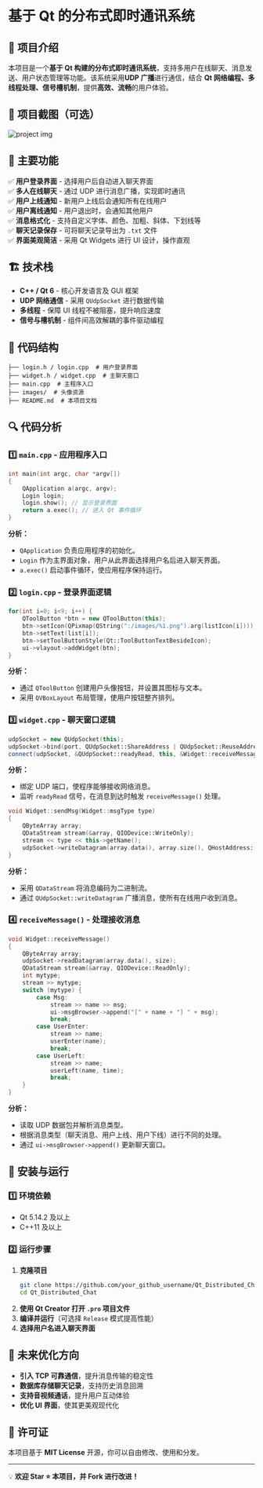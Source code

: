 # 基于 Qt 的分布式即时通讯系统

## 🌟 项目介绍
本项目是一个**基于 Qt 构建的分布式即时通讯系统**，支持多用户在线聊天、消息发送、用户状态管理等功能。该系统采用**UDP 广播**进行通信，结合 **Qt 网络编程、多线程处理、信号槽机制**，提供**高效、流畅**的用户体验。

## 📸 项目截图（可选）
![project img](https://github.com/kawa1909/QT-QQNetWorking_Project/blob/master/images/%E5%B1%8F%E5%B9%95%E6%88%AA%E5%9B%BE%202025-03-16%20125625.png) 

## 🚀 主要功能
✅ **用户登录界面** - 选择用户后自动进入聊天界面  
✅ **多人在线聊天** - 通过 UDP 进行消息广播，实现即时通讯  
✅ **用户上线通知** - 新用户上线后会通知所有在线用户  
✅ **用户离线通知** - 用户退出时，会通知其他用户  
✅ **消息格式化** - 支持自定义字体、颜色、加粗、斜体、下划线等  
✅ **聊天记录保存** - 可将聊天记录导出为 `.txt` 文件  
✅ **界面美观简洁** - 采用 Qt Widgets 进行 UI 设计，操作直观  

## 🏗️ 技术栈
- **C++ / Qt 6** - 核心开发语言及 GUI 框架
- **UDP 网络通信** - 采用 `QUdpSocket` 进行数据传输
- **多线程** - 保障 UI 线程不被阻塞，提升响应速度
- **信号与槽机制** - 组件间高效解耦的事件驱动编程

## 📂 代码结构
```
├── login.h / login.cpp  # 用户登录界面
├── widget.h / widget.cpp  # 主聊天窗口
├── main.cpp  # 主程序入口
├── images/  # 头像资源
├── README.md  # 本项目文档
```

## 🔍 代码分析

### 1️⃣ `main.cpp` - 应用程序入口
```cpp
int main(int argc, char *argv[])
{
    QApplication a(argc, argv);
    Login login;
    login.show(); // 显示登录界面
    return a.exec(); // 进入 Qt 事件循环
}
```
**分析：**
- `QApplication` 负责应用程序的初始化。
- `Login` 作为主界面对象，用户从此界面选择用户名后进入聊天界面。
- `a.exec()` 启动事件循环，使应用程序保持运行。

### 2️⃣ `login.cpp` - 登录界面逻辑
```cpp
for(int i=0; i<9; i++) {
    QToolButton *btn = new QToolButton(this);
    btn->setIcon(QPixmap(QString(":/images/%1.png").arg(listIcon[i])));
    btn->setText(list[i]);
    btn->setToolButtonStyle(Qt::ToolButtonTextBesideIcon);
    ui->vlayout->addWidget(btn);
}
```
**分析：**
- 通过 `QToolButton` 创建用户头像按钮，并设置其图标与文本。
- 采用 `QVBoxLayout` 布局管理，使用户按钮整齐排列。

### 3️⃣ `widget.cpp` - 聊天窗口逻辑
```cpp
udpSocket = new QUdpSocket(this);
udpSocket->bind(port, QUdpSocket::ShareAddress | QUdpSocket::ReuseAddressHint);
connect(udpSocket, &QUdpSocket::readyRead, this, &Widget::receiveMessage);
```
**分析：**
- 绑定 UDP 端口，使程序能够接收网络消息。
- 监听 `readyRead` 信号，在消息到达时触发 `receiveMessage()` 处理。

```cpp
void Widget::sendMsg(Widget::msgType type)
{
    QByteArray array;
    QDataStream stream(&array, QIODevice::WriteOnly);
    stream << type << this->getName();
    udpSocket->writeDatagram(array.data(), array.size(), QHostAddress::Broadcast, port);
}
```
**分析：**
- 采用 `QDataStream` 将消息编码为二进制流。
- 通过 `QUdpSocket::writeDatagram` 广播消息，使所有在线用户收到消息。

### 4️⃣ `receiveMessage()` - 处理接收消息
```cpp
void Widget::receiveMessage()
{
    QByteArray array;
    udpSocket->readDatagram(array.data(), size);
    QDataStream stream(&array, QIODevice::ReadOnly);
    int mytype;
    stream >> mytype;
    switch (mytype) {
        case Msg:
            stream >> name >> msg;
            ui->msgBrowser->append("[" + name + "] " + msg);
            break;
        case UserEnter:
            stream >> name;
            userEnter(name);
            break;
        case UserLeft:
            stream >> name;
            userLeft(name, time);
            break;
    }
}
```
**分析：**
- 读取 UDP 数据包并解析消息类型。
- 根据消息类型（聊天消息、用户上线、用户下线）进行不同的处理。
- 通过 `ui->msgBrowser->append()` 更新聊天窗口。

## 🔧 安装与运行
### 1️⃣ 环境依赖
- Qt 5.14.2 及以上
- C++11 及以上

### 2️⃣ 运行步骤
1. **克隆项目**
   ```bash
   git clone https://github.com/your_github_username/Qt_Distributed_Chat.git
   cd Qt_Distributed_Chat
   ```
2. **使用 Qt Creator 打开 `.pro` 项目文件**
3. **编译并运行**（可选择 `Release` 模式提高性能）
4. **选择用户名进入聊天界面**

## 🎯 未来优化方向
- **引入 TCP 可靠通信**，提升消息传输的稳定性
- **数据库存储聊天记录**，支持历史消息回溯
- **支持音视频通话**，提升用户互动体验
- **优化 UI 界面**，使其更美观现代化

## 📜 许可证
本项目基于 **MIT License** 开源，你可以自由修改、使用和分发。

---
💡 **欢迎 Star ⭐ 本项目，并 Fork 进行改进！**

